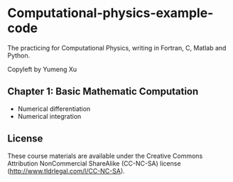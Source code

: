 # Computational-physics-example-code
The practicing for Computational Physics, writing in Fortran, C, Matlab and Python.

Copyleft by Yumeng Xu
## Chapter 1: Basic Mathematic Computation

* Numerical differentiation
* Numerical integration

## License

These course materials are available under the Creative Commons Attribution NonCommercial ShareAlike (CC-NC-SA) license (http://www.tldrlegal.com/l/CC-NC-SA).
